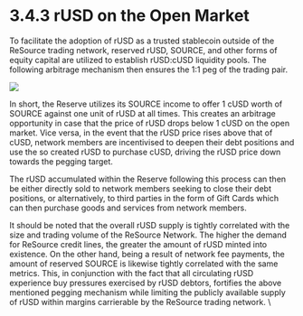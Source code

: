 # 3.4.3 rUSD on the Open Market

To facilitate the adoption of rUSD as a trusted stablecoin outside of the ReSource trading network, reserved rUSD, SOURCE, and other forms of equity capital are utilized to establish rUSD:cUSD liquidity pools. The following arbitrage mechanism then ensures the 1:1 peg of the trading pair.&#x20;

![](https://lh3.googleusercontent.com/oajLFT3sghOYhOt7Y0fO4DP64HFN5zxeSAilo5LVXNfB6PYTX6jGVxzhCox9T6SnvzVfnN-RwiFqR7xr3LyeJBKJVBv8MHoibopWY0SmkxUevpQtb0FtCk5mtG9rMlceCek6vAq8)

In short, the Reserve utilizes its SOURCE income to offer 1 cUSD worth of SOURCE against one unit of rUSD at all times. This creates an arbitrage opportunity in case that the price of rUSD drops below 1 cUSD on the open market. Vice versa, in the event that the rUSD price rises above that of cUSD, network members are incentivised to deepen their debt positions and use the so created rUSD to purchase cUSD, driving the rUSD price down towards the pegging target.&#x20;

The rUSD accumulated within the Reserve following this process can then be either directly sold to network members seeking to close their debt positions, or alternatively,  to third parties in the form of Gift Cards which can then purchase goods and services from network members.     &#x20;

It should be noted that the overall rUSD supply is tightly correlated with the size and trading volume of the ReSource Network. The higher the demand for ReSource credit lines, the greater the amount of rUSD minted into existence. On the other hand, being a result of network fee payments, the amount of reserved SOURCE is likewise tightly correlated with the same metrics. This, in conjunction with the fact that all circulating rUSD experience buy pressures exercised by rUSD debtors, fortifies the above mentioned pegging mechanism while limiting the publicly available supply of rUSD within margins carrierable by the ReSource trading network.  \
